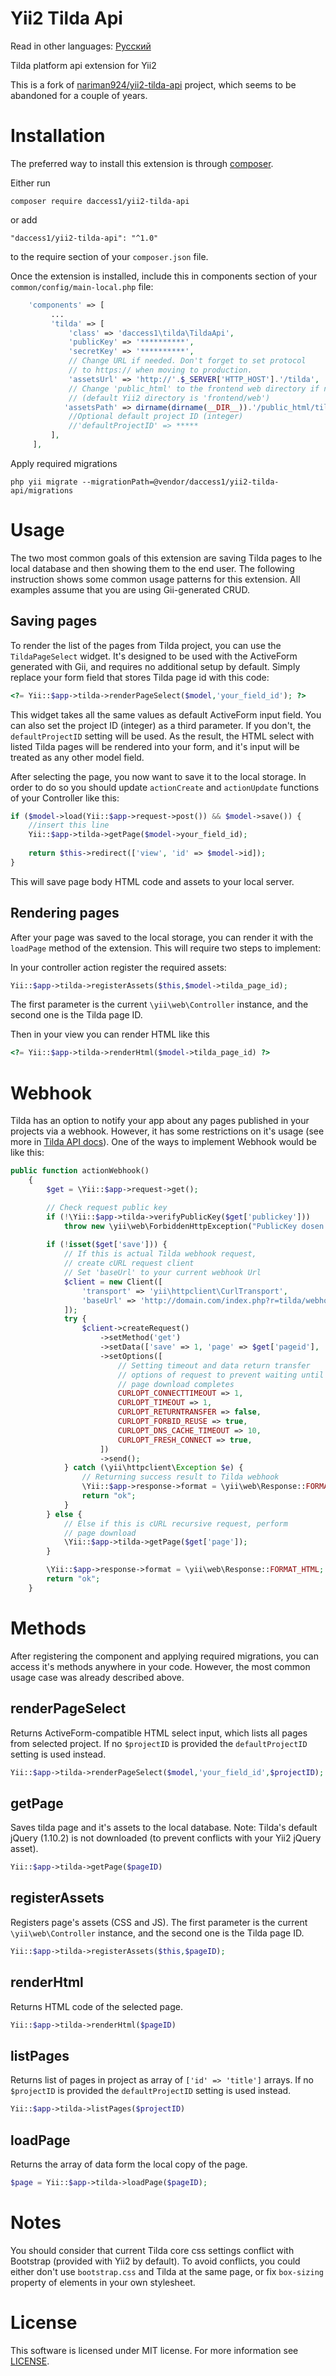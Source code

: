 Yii2 Tilda Api
==============

Read in other languages: [Русский](https://github.com/daccess1/yii2-tilda-api/blob/master/README.ru.md)

Tilda platform api extension for Yii2

This is a fork of [nariman924/yii2-tilda-api](https://github.com/nariman924/yii2-tilda-api) project, which seems to be abandoned for a couple of years.

Installation
============

The preferred way to install this extension is through [composer](http://getcomposer.org/download/).

Either run

```
composer require daccess1/yii2-tilda-api
```

or add

```
"daccess1/yii2-tilda-api": "^1.0"
```
to the require section of your `composer.json` file.


Once the extension is installed, include this in components section of your `common/config/main-local.php` file:

```php
    'components' => [
         ...
         'tilda' => [
             'class' => 'daccess1\tilda\TildaApi',
             'publicKey' => '**********',
             'secretKey' => '**********',
             // Change URL if needed. Don't forget to set protocol
             // to https:// when moving to production.
             'assetsUrl' => 'http://'.$_SERVER['HTTP_HOST'].'/tilda',
             // Change 'public_html' to the frontend web directory if needed
             // (default Yii2 directory is 'frontend/web')
            'assetsPath' => dirname(dirname(__DIR__)).'/public_html/tilda',
             //Optional default project ID (integer)
             //'defaultProjectID' => *****
         ],
     ],
```

Apply required migrations

```
php yii migrate --migrationPath=@vendor/daccess1/yii2-tilda-api/migrations
```

Usage
=====
The two most common goals of this extension are saving Tilda pages to lhe local database and then showing them to the end user. The following instruction shows some common usage patterns for this extension. All examples assume that you are using Gii-generated CRUD. 

Saving pages
------------
To render the list of the pages from Tilda project, you can use the `TildaPageSelect` widget. It's designed to be used with the ActiveForm generated with Gii, and requires no additional setup by default. Simply replace your form field that stores Tilda page id with this code:
```php
<?= Yii::$app->tilda->renderPageSelect($model,'your_field_id'); ?>
```
This widget takes all the same values as default ActiveForm input field. You can also set the project ID (integer) as a third parameter. If you don't, the `defaultProjectID` setting will be used. As the result, the HTML select with listed Tilda pages will be rendered into your form, and it's input will be treated as any other model field.

After selecting the page, you now want to save it to the local storage. In order to do so you should update `actionCreate` and `actionUpdate` functions of your Controller like this:
```php
if ($model->load(Yii::$app->request->post()) && $model->save()) {
    //insert this line
    Yii::$app->tilda->getPage($model->your_field_id);
    
    return $this->redirect(['view', 'id' => $model->id]);
}
```
This will save page body HTML code and assets to your local server.

Rendering pages
---------------

After your page was saved to the local storage, you can render it with the `loadPage` method of the extension. This will require two steps to implement:

In your controller action register the required assets:
```php
Yii::$app->tilda->registerAssets($this,$model->tilda_page_id);
```
The first parameter is the current `\yii\web\Controller` instance, and the second one is the Tilda page ID.

Then in your view you can render HTML like this
```php
<?= Yii::$app->tilda->renderHtml($model->tilda_page_id) ?>
```


Webhook
=======
Tilda has an option to notify your app about any pages published in your projects via a webhook. However, it has some restrictions on it's usage (see more in [Tilda API docs](http://help-ru.tilda.ws/api)). One of the ways to implement Webhook would be like this:
```php
public function actionWebhook()
    {
        $get = \Yii::$app->request->get();

        // Check request public key
        if (!\Yii::$app->tilda->verifyPublicKey($get['publickey']))
            throw new \yii\web\ForbiddenHttpException("PublicKey dosen't match");
        
        if (!isset($get['save'])) {
            // If this is actual Tilda webhook request,
            // create cURL request client 
            // Set 'baseUrl' to your current webhook Url
            $client = new Client([
                'transport' => 'yii\httpclient\CurlTransport',
                'baseUrl' => 'http://domain.com/index.php?r=tilda/webhook'
            ]);
            try {
                $client->createRequest()
                    ->setMethod('get')
                    ->setData(['save' => 1, 'page' => $get['pageid'], 'publickey' => $get['publickey']])
                    ->setOptions([
                        // Setting timeout and data return transfer
                        // options of request to prevent waiting until
                        // page download completes
                        CURLOPT_CONNECTTIMEOUT => 1,
                        CURLOPT_TIMEOUT => 1,
                        CURLOPT_RETURNTRANSFER => false,
                        CURLOPT_FORBID_REUSE => true,
                        CURLOPT_DNS_CACHE_TIMEOUT => 10,
                        CURLOPT_FRESH_CONNECT => true,
                    ])
                    ->send();
            } catch (\yii\httpclient\Exception $e) {
                // Returning success result to Tilda webhook
                \Yii::$app->response->format = \yii\web\Response::FORMAT_HTML;
                return "ok";
            }
        } else {
            // Else if this is cURL recursive request, perform
            // page download 
            \Yii::$app->tilda->getPage($get['page']);
        }

        \Yii::$app->response->format = \yii\web\Response::FORMAT_HTML;
        return "ok";
    }
```

Methods
=====
After registering the component and applying required migrations, you can access it's methods anywhere in your code. However, the most common usage case was already described above.

renderPageSelect
----------------
Returns ActiveForm-compatible HTML select input, which lists all pages from selected project. If no `$projectID` is provided the `defaultProjectID` setting is used instead.
```php
Yii::$app->tilda->renderPageSelect($model,'your_field_id',$projectID);
```

getPage
-------
Saves tilda page and it's assets to the local database. Note: Tilda's default jQuery (1.10.2) is not downloaded (to prevent conflicts with your Yii2 jQuery asset). 
```php
Yii::$app->tilda->getPage($pageID)
```

registerAssets
--------------
Registers page's assets (CSS and JS). The first parameter is the current `\yii\web\Controller` instance, and the second one is the Tilda page ID.
```php
Yii::$app->tilda->registerAssets($this,$pageID);
```

renderHtml
----------
Returns HTML code of the selected page.
```php
Yii::$app->tilda->renderHtml($pageID)
```

listPages
---------
Returns list of pages in project as array of `['id' => 'title']` arrays. If no `$projectID` is provided the `defaultProjectID` setting is used instead.
```php
Yii::$app->tilda->listPages($projectID)
```

loadPage
---
Returns the array of data form the local copy of the page.
```php
$page = Yii::$app->tilda->loadPage($pageID);
```


Notes
=====
You should consider that current Tilda core css settings conflict with Bootstrap (provided with Yii2 by default). To avoid conflicts, you could either don't use `bootstrap.css` and Tilda at the same page, or fix `box-sizing` property of elements in your own stylesheet.

License
=======
This software is licensed under MIT license. For more information see [LICENSE](https://github.com/daccess1/yii2-tilda-api/blob/master/LICENSE).

